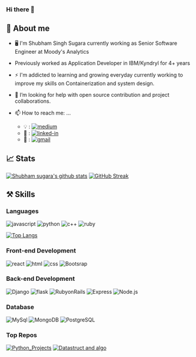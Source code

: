 ### Hi there 👋

                             
## 🚀 About me

- 🖥️ I'm  Shubham Singh Sugara currently working as Senior Software Engineer at Moody's Analytics
-  Previously worked as Application Developer in IBM/Kyndryl for 4+ years
      
- ⚡ I'm addicted to learning and growing everyday currently working to improve my skills on Containerization and system design. 

- 🤔 I’m looking for help with open source contribution and project collaborations.

- 📫 How to reach me: ...
  - 💡 : [![medium](https://img.shields.io/badge/medium-000000?style=for-the-badge&logo=medium&logoColor=white)](https://medium.com/@shubhamsugara22)
  - 🏢 : [![linked-in](https://img.shields.io/badge/Linked_In-0077B5?style=for-the-badge&logo=LinkedIn&logoColor=white)](https://www.linkedin.com/in/shubham-sugara-475487ba)
  - 📧 : [![gmail](https://img.shields.io/badge/Gmail-D14836?style=for-the-badge&logo=Gmail&logoColor=white)](mailto:shubhamsugara22@gmail.com)
 
 
 ## 📈 Stats

[![Shubham sugara's github stats](https://github-readme-stats.vercel.app/api?username=shubhamsugara22&count_private=true&show_icons=true&theme=gotham&hide_rank=false)](https://github.com/anuraghazra/github-readme-stats)
[![GitHub Streak](https://streak-stats.demolab.com/?user=shubhamsugara22&theme=gotham)](https://git.io/streak-stats)

## ⚒️ Skills

### Languages
![javascript](https://img.shields.io/badge/JavaScript-323330?style=for-the-badge&logo=javascript&logoColor=F7DF1E)
![python](https://img.shields.io/badge/Python-3776AB?style=for-the-badge&logo=python&logoColor=white)
![c++](https://img.shields.io/badge/C%2B%2B-00599C?style=for-the-badge&logo=c%2B%2B&logoColor=white)
![ruby](https://img.shields.io/badge/Ruby-CC342D?style=for-the-badge&logo=ruby&logoColor=white)

[![Top Langs](https://github-readme-stats.vercel.app/api/top-langs/?username=shubhamsugara22&langs_count=4)](https://github.com/anuraghazra/github-readme-stats)

### Front-end Development
![react](https://img.shields.io/badge/React-20232A?style=for-the-badge&logo=react&logoColor=61DAFB)
![html](https://img.shields.io/badge/HTML5-E34F26?style=for-the-badge&logo=html5&logoColor=white)
![css](https://img.shields.io/badge/CSS3-1572B6?style=for-the-badge&logo=css3&logoColor=white)
![Bootsrap](https://img.shields.io/badge/Bootstrap-563D7C?style=for-the-badge&logo=bootstrap&logoColor=white)

### Back-end Development
![Django](https://img.shields.io/badge/Django-092E20?style=for-the-badge&logo=django&logoColor=white)
![flask](https://img.shields.io/badge/Flask-000000?style=for-the-badge&logo=flask&logoColor=white)
![RubyonRails](https://img.shields.io/badge/Ruby_on_Rails-CC0000?style=for-the-badge&logo=ruby-on-rails&logoColor=white)
![Express](https://img.shields.io/badge/Express.js-404D59?style=for-the-badge)
![Node.js](https://img.shields.io/badge/Node.js-43853D?style=for-the-badge&logo=node.js&logoColor=white)


### Database
![MySql](https://img.shields.io/badge/MySQL-00000F?style=for-the-badge&logo=mysql&logoColor=white)
![MongoDB](https://img.shields.io/badge/MongoDB-4EA94B?style=for-the-badge&logo=mongodb&logoColor=white)
![PostgreSQL](https://img.shields.io/badge/PostgreSQL-316192?style=for-the-badge&logo=postgresql&logoColor=white)

### Top Repos

[![Python_Projects](https://github-readme-stats.vercel.app/api/pin/?username=shubhamsugara22&repo=python-pro)](https://github.com/anuraghazra/github-readme-stats)
[![Datastruct and algo](https://github-readme-stats.vercel.app/api/pin/?username=shubhamsugara22&repo=-data_structure_and-_-_algo)](https://github.com/anuraghazra/github-readme-stats)
